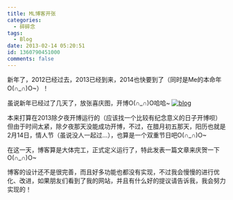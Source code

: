 ```yaml
---
title: ML博客开张
categories:
  - 碎碎念
tags:
  - Blog
date: 2013-02-14 05:20:51
id: 1360790451000
comments: false
---
```


新年了，2012已经过去，2013已经到来，2014也快要到了（同时是Me的本命年O(∩_∩)O~）！

虽说新年已经过了几天了，放张喜庆图，开博O(∩_∩)O哈哈~
[![blog](http://lzan13.qiniudn.com/blog/uploads/images/2013/02/2013.png)](http://lzan13.qiniudn.com/blog/uploads/images/2013/02/2013.png)

本来打算在2013除夕夜开博运行的（应该找一个比较有纪念意义的日子开博呗）但由于时间太紧，除夕夜那天没能成功开博，不过，在腊月初五那天，阳历也就是2月14日，情人节（虽说没人一起过…），也算是一个双重节日吧O(∩_∩)O~

在这一天，博客算是大体完工，正式定义运行了，特此发表一篇文章来庆贺一下O(∩_∩)O~

博客的设计还不是很完善，而且好多功能也都没有实现，不过我会慢慢的进行优化、改进，如果朋友们看到了我的网站，并且有什么好的提议请告诉我，我会努力实现的！